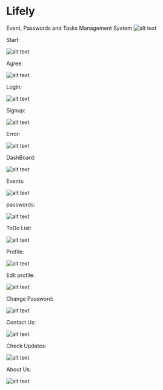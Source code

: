 # Lifely
Event, Passwords and Tasks Management System
![alt text](https://github.com/sijanstu/Lifely/blob/main/Screenshots/Aboutt.PNG?raw=true)


Start:

![alt text](https://github.com/sijanstu/Lifely/blob/main/Screenshots/Main.PNG?raw=true)


Agree:

![alt text](https://github.com/sijanstu/Lifely/blob/main/Screenshots/MainAgree.PNG?raw=true)


Login:

![alt text](https://github.com/sijanstu/Lifely/blob/main/Screenshots/Login.PNG?raw=true)


Signup:

![alt text](https://github.com/sijanstu/Lifely/blob/main/Screenshots/Signup.PNG?raw=true)

Error:

![alt text](https://github.com/sijanstu/Lifely/blob/main/Screenshots/ErrorLogin.PNG?raw=true)

DashBoard:

![alt text](https://github.com/sijanstu/Lifely/blob/main/Screenshots/Dashboard.PNG?raw=true)

Events:

![alt text](https://github.com/sijanstu/Lifely/blob/main/Screenshots/Events.PNG?raw=true)

passwords:

![alt text](https://github.com/sijanstu/Lifely/blob/main/Screenshots/Password.PNG?raw=true)

ToDo List:

![alt text](https://github.com/sijanstu/Lifely/blob/main/Screenshots/todo.PNG?raw=true)

Profile:

![alt text](https://github.com/sijanstu/Lifely/blob/main/Screenshots/Profile.PNG?raw=true)

Edit profile:

![alt text](https://github.com/sijanstu/Lifely/blob/main/Screenshots/EditProfile.PNG?raw=true)

Change Password:

![alt text](https://github.com/sijanstu/Lifely/blob/main/Screenshots/Changepass.PNG?raw=true)

Contact Us:

![alt text](https://github.com/sijanstu/Lifely/blob/main/Screenshots/Contact.PNG?raw=true)

Check Updates:

![alt text](https://github.com/sijanstu/Lifely/blob/main/Screenshots/Updates.PNG?raw=true)

About Us:

![alt text](https://github.com/sijanstu/Lifely/blob/main/Screenshots/Aboutfulll.png?raw=true)
